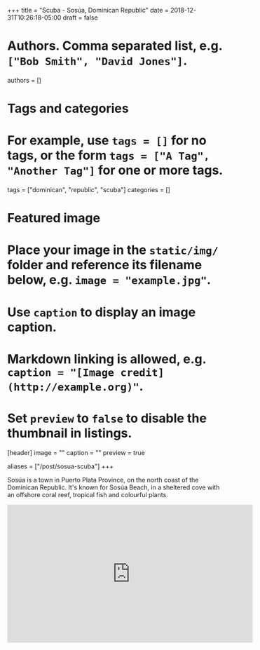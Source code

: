 +++
title = "Scuba - Sosúa, Dominican Republic"
date = 2018-12-31T10:26:18-05:00
draft = false

# Authors. Comma separated list, e.g. `["Bob Smith", "David Jones"]`.
authors = []

# Tags and categories
# For example, use `tags = []` for no tags, or the form `tags = ["A Tag", "Another Tag"]` for one or more tags.
tags = ["dominican", "republic", "scuba"]
categories = []

# Featured image
# Place your image in the `static/img/` folder and reference its filename below, e.g. `image = "example.jpg"`.
# Use `caption` to display an image caption.
#   Markdown linking is allowed, e.g. `caption = "[Image credit](http://example.org)"`.
# Set `preview` to `false` to disable the thumbnail in listings.
[header]
image = ""
caption = ""
preview = true

aliases = ["/post/sosua-scuba"]
+++

Sosúa is a town in Puerto Plata Province, on the north coast of the Dominican Republic.
It's known for Sosúa Beach, in a sheltered cove with an offshore coral reef, tropical fish and colourful plants.

<iframe width="560" height="315" src="https://www.youtube.com/embed/25EAZzYg4v8" frameborder="0" allow="accelerometer; autoplay; encrypted-media; gyroscope; picture-in-picture" allowfullscreen></iframe>
